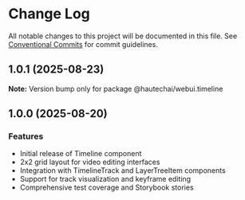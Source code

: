 # Change Log

All notable changes to this project will be documented in this file.
See [Conventional Commits](https://conventionalcommits.org) for commit guidelines.

## 1.0.1 (2025-08-23)

**Note:** Version bump only for package @hautechai/webui.timeline

## 1.0.0 (2025-08-20)

### Features

- Initial release of Timeline component
- 2x2 grid layout for video editing interfaces
- Integration with TimelineTrack and LayerTreeItem components
- Support for track visualization and keyframe editing
- Comprehensive test coverage and Storybook stories
